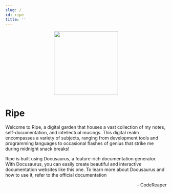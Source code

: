 ```yaml
---
slug: /
id: ripe
title: ''
---
```


<p align="center">
<img src="img/ripe.png" width="200"></img>
<h1>Ripe</h1>
</p>

Welcome to Ripe, a digital garden that houses a vast collection of my notes, self-documentation, and intellectual musings. This digital realm encompasses a variety of subjects, ranging from development tools and programming languages to occasional flashes of genius that strike me during midnight snack breaks!

Ripe is built using Docusaurus, a feature-rich documentation generator. With Docusaurus, you can easily create beautiful and interactive documentation websites like this one. To learn more about Docusaurus and how to use it, refer to the official documentation

<p align="right">- CodeReaper</p>
